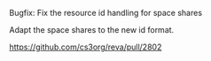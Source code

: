 Bugfix: Fix the resource id handling for space shares

Adapt the space shares to the new id format.

https://github.com/cs3org/reva/pull/2802
